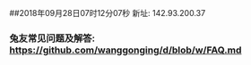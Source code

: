 ##2018年09月28日07时12分07秒 新址: 142.93.200.37
### 兔友常见问题及解答: https://github.com/wanggonging/d/blob/w/FAQ.md
